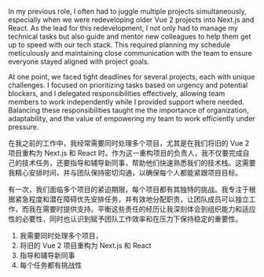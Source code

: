 In my previous role, I often had to juggle multiple projects simultaneously, especially when we were redeveloping older Vue 2 projects into Next.js and React. As the lead for this redevelopment, I not only had to manage my technical tasks but also guide and mentor new colleagues to help them get up to speed with our tech stack. This required planning my schedule meticulously and maintaining close communication with the team to ensure everyone stayed aligned with project goals. 

At one point, we faced tight deadlines for several projects, each with unique challenges. I focused on prioritizing tasks based on urgency and potential blockers, and I delegated responsibilities effectively, allowing team members to work independently while I provided support where needed. Balancing these responsibilities taught me the importance of organization, adaptability, and the value of empowering my team to work efficiently under pressure.

在我之前的工作中，我经常需要同时处理多个项目，尤其是在我们将旧的 Vue 2 项目重构为 Next.js 和 React 时。作为这一重构项目的负责人，我不仅要完成自己的技术任务，还要指导和辅导新同事，帮助他们快速熟悉我们的技术栈。这需要我精心安排时间，并与团队保持密切沟通，以确保每个人都能紧跟项目目标。

有一次，我们面临多个项目的紧迫期限，每个项目都有其独特的挑战。我专注于根据紧急程度和潜在障碍优先安排任务，并有效地分配职责，让团队成员可以独立工作，而我在需要时提供支持。平衡这些责任的经历让我深刻体会到组织能力和适应性的必要性，同时也认识到赋予团队工作效率和在压力下保持稳定的重要性。


1. 我需要同时处理多个项目，
2. 将旧的 Vue 2 项目重构为 Next.js 和 React
3. 指导和辅导新同事
3. 每个任务都有挑战性